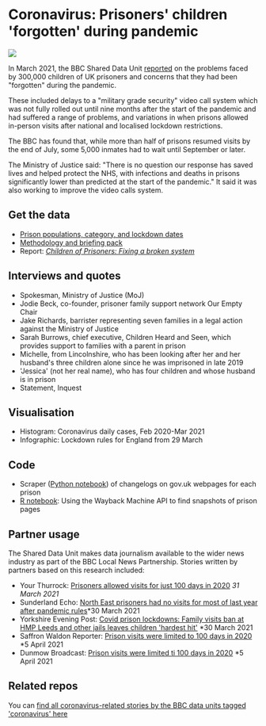 # Coronavirus: Prisoners' children 'forgotten' during pandemic

![](https://ichef.bbci.co.uk/news/976/cpsprodpb/03B8/production/_117625900_hi055203679.jpg)

In March 2021, the BBC Shared Data Unit [reported](https://www.bbc.co.uk/news/uk-56420186) on the problems faced by 300,000 children of UK prisoners and concerns that they had been "forgotten" during the pandemic. 

These included delays to a "military grade security" video call system which was not fully rolled out until nine months after the start of the pandemic and had suffered a range of problems, and variations in when prisons allowed in-person visits after national and localised lockdown restrictions.

The BBC has found that, while more than half of prisons resumed visits by the end of July, some 5,000 inmates had to wait until September or later.

The Ministry of Justice said: "There is no question our response has saved lives and helped protect the NHS, with infections and deaths in prisons significantly lower than predicted at the start of the pandemic." It said it was also working to improve the video calls system.

## Get the data

* [Prison populations, category, and lockdown dates](https://docs.google.com/spreadsheets/d/1btuVp8PCHmdExq1Hc-farO4MN_nYUoxqpcGe4a3XI20/edit#gid=0)
* [Methodology and briefing pack](https://docs.google.com/document/d/1WPXWtU87zRsp4seuRq9PEU7udz7SsUZIPT1ktG9dx0w/edit)
* Report: *[Children of Prisoners: Fixing a broken system](https://www.nicco.org.uk/userfiles/downloads/5c90a6395f6d8-children-of-prisoners-full-report-web-version.pdf)*

## Interviews and quotes

* Spokesman, Ministry of Justice (MoJ)
* Jodie Beck, co-founder, prisoner family support network Our Empty Chair
* Jake Richards, barrister representing seven families in a legal action against the Ministry of Justice
* Sarah Burrows, chief executive, Children Heard and Seen, which provides support to families with a parent in prison
* Michelle, from Lincolnshire, who has been looking after her and her husband's three children alone since he was imprisoned in late 2019
* 'Jessica' (not her real name), who has four children and whose husband is in prison
* Statement, Inquest

## Visualisation

* Histogram: Coronavirus daily cases, Feb 2020-Mar 2021
* Infographic: Lockdown rules for England from 29 March

## Code

* Scraper ([Python notebook](https://github.com/BBC-Data-Unit/prisons-children-coronavirus/blob/main/prisonscraper.ipynb)) of changelogs on gov.uk webpages for each prison
* [R notebook](https://github.com/BBC-Data-Unit/prisons-children-coronavirus/blob/main/waybackapi.Rmd): Using the Wayback Machine API to find snapshots of prison pages

## Partner usage

The Shared Data Unit makes data journalism available to the wider news industry as part of the BBC Local News Partnership.
Stories written by partners based on this research included:

* Your Thurrock: [Prisoners allowed visits for just 100 days in 2020](https://www.yourthurrock.com/2021/03/31/prisoners-allowed-visits-for-just-100-days-in-2020/) *31 March 2021*
* Sunderland Echo: [North East prisoners had no visits for most of last year after pandemic rules](https://www.sunderlandecho.com/health/coronavirus/north-east-prisoners-had-no-visits-for-most-of-last-year-after-pandemic-rules-3182758)*30 March 2021
* Yorkshire Evening Post: [Covid prison lockdowns: Family visits ban at HMP Leeds and other jails leaves children 'hardest hit'](https://www.yorkshireeveningpost.co.uk/news/crime/covid-prison-lockdowns-family-visits-ban-at-hmp-leeds-and-other-jails-leaves-children-hardest-hit-3182126) *30 March 2021
* Saffron Waldon Reporter: [Prison visits were limited to 100 days in 2020](https://www.saffronwaldenreporter.co.uk/news/essex-prison-vists-were-limited-to-100-days-7868060) *5 April 2021
* Dunmow Broadcast: [Prison visits were limited ti 100 days in 2020](https://www.dunmowbroadcast.co.uk/news/crime/essex-prison-vists-were-limited-to-100-days-7868060) *5 April 2021

## Related repos

You can [find all coronavirus-related stories by the BBC data units tagged 'coronavirus' here](https://github.com/search?q=topic%3Acoronavirus+org%3ABBC-Data-Unit&type=Repositories)



